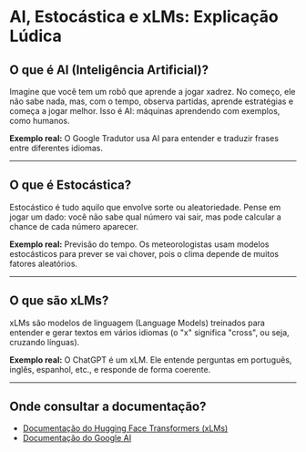 # AI, Estocástica e xLMs: Explicação Lúdica

## O que é AI (Inteligência Artificial)?

Imagine que você tem um robô que aprende a jogar xadrez. No começo, ele não sabe nada, mas, com o tempo, observa partidas, aprende estratégias e começa a jogar melhor. Isso é AI: máquinas aprendendo com exemplos, como humanos.

**Exemplo real:** O Google Tradutor usa AI para entender e traduzir frases entre diferentes idiomas.

---

## O que é Estocástica?

Estocástico é tudo aquilo que envolve sorte ou aleatoriedade. Pense em jogar um dado: você não sabe qual número vai sair, mas pode calcular a chance de cada número aparecer.

**Exemplo real:** Previsão do tempo. Os meteorologistas usam modelos estocásticos para prever se vai chover, pois o clima depende de muitos fatores aleatórios.

---

## O que são xLMs?

xLMs são modelos de linguagem (Language Models) treinados para entender e gerar textos em vários idiomas (o "x" significa "cross", ou seja, cruzando línguas).

**Exemplo real:** O ChatGPT é um xLM. Ele entende perguntas em português, inglês, espanhol, etc., e responde de forma coerente.

---

## Onde consultar a documentação?

- [Documentação do Hugging Face Transformers (xLMs)](https://huggingface.co/docs/transformers/index)
- [Documentação do Google AI](https://ai.google/education/)
